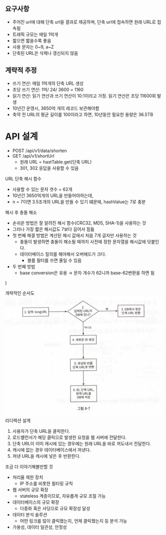 ## 요구사항

- 주어진 url에 대해 단축 url을 결과로 제공하며, 단축 url에 접속하면 원래 URL로 접속됨
- 트래픽 규모는 매일 1억개
- 짧으면 짧을수록 좋음
- 사용 문자는 0~9, a~Z
- 단축된 URL은 삭제나 갱신되지 않음

## 계략적 추정

- 쓰기 연산: 매일 1억개의 단축 URL 생성
- 초당 쓰기 연산: 1억/ 24/ 3600 = 1160
- 읽기 연산: 읽기 연산과 쓰기 연산이 10:1이라고 가정. 읽기 연산은 초당 11600회 발생
- 10년간 운영시, 3650억 개의 레코드 보관해야함
- 축약 전 URL의 평균 길이를 100이라고 하면, 10년동안 필요한 용량은 36.5TB

# API 설계

- POST /api/v1/data/shorten
- GET /api/v1/shortUrl
    - 원래 URL = hastTable.get(단축 URL)
    - 301, 302 응답을 사용할 수 있음

URL 단축 해시 함수

- 사용할 수 있는 문자 갯수 = 62개
- 10년간 3650억개의 URL을 만들어야하는데,
- n = 7이면 3.5조개의 URL을 만들 수 있기 떄문에, hashValue는 7로 충분

해시 후 충돌 해소

- 손쉬운 방법은 잘 알려진 해시 함수(CRC32, MD5, SHA-1)을 사용하는 것
- 그러나 가장 짧은 해시값도 7보다 길어서 힘듦
- 첫 번째 해결 방법은 계산된 해시 값에서 처음 7개 글자만 사용하는 것
    - 충돌이 발생하면 충돌이 해소될 때까지 사전에 정한 문자열을 해시값에 덧붙인다.
    - 데이터베이스 질의를 해야해서 오버헤드가 크다.
        - 블룸 필터를 쓰면 줄일 수 있음
- 두 번째 방법
    - base conversion은 유용 → 문자 개수가 62니까 base-62변환을 하면 됨

)

개략적인 순서도
![순서](images/2021-10-14-22-11-35.png)
리디렉션 설계

1. 사용자가 단축 URL을 클릭한다.
2. 로드밸런서가 해당 클릭으로 발생한 요청을 웹 서버에 전달한다.
3. 단축 URL이 이미 캐시에 있는 경우에는 원래 URL을 바로 꺼도내서 전달한다.
4. 캐시에 없는 경우 데이터베이스에서 꺼낸다.
5. 꺼낸 URL을 캐시에 넣은 후 반환한다.

조금 더 이야기해볼만할 것

- 처리율 제한 장치
    - IP 주소를 비롯한 필터링 규칙
- 웹 서버의 규모 확장
    - stateless 계층이므로, 자유롭게 규모 조절 가능
- 데이터베이스의 규모 확장
    - 다중화 혹은 샤딩으로 규모 확장성 달성
- 데이터 분석 솔루션
    - 어떤 링크를 많이 클릭했는지, 언제 클릭했는지 등 분석 가능
- 가용성, 데이터 일관성, 안정성
